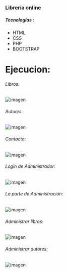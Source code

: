 ### Librería online

##### Tecnologías :

- HTML
- CSS
- PHP
- BOOTSTRAP

# Ejecucion:

###### Libros:
![imagen](https://github.com/user-attachments/assets/ec8c8332-00e2-4d81-906b-587b4b201fda)

###### Autores:
![imagen](https://github.com/user-attachments/assets/3a8c7d75-acf1-4e6b-b793-a0e79bbd2595)

###### Contacto:
![imagen](https://github.com/user-attachments/assets/9998a5e8-3213-481d-86b8-3e345b6566af)

###### Login de Administrador:
![imagen](https://github.com/user-attachments/assets/bb6e10dc-bd99-4a96-bc4b-92c5aa315673)

###### La parte de Administración:
![imagen](https://github.com/user-attachments/assets/0090aa94-0635-4fb2-a121-a49ee1bb16c5)

###### Administrar libros:
![imagen](https://github.com/user-attachments/assets/7f54dacf-4fc4-40b8-bcb4-e4d62702fc8a)

###### Administrar autores:
![imagen](https://github.com/user-attachments/assets/2cb3d9a9-8817-46c8-a719-1dbab5e12611)
